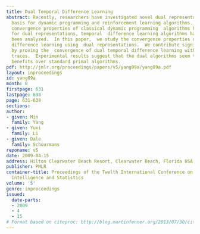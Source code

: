 ```yaml
---
title: Dual Temporal Difference Learning
abstract: Recently, researchers have investigated novel dual representations  as a
  basis for dynamic programming and reinforcement learning algorithms.  Although the
  convergence properties of classical dynamic programming  algorithms have been established
  for dual representations, temporal  difference learning algorithms have not yet
  been analyzed.  In this paper,  we study the convergence properties of temporal
  difference learning using  dual representations.  We contribute significant progress
  by proving the  convergence of dual temporal difference learning with eligibility
  traces.  Experimental results suggest that the dual algorithms seem to demonstrate  empirical
  benefits over standard primal algorithms.
pdf: http://jmlr.org/proceedings/papers/v5/yang09a/yang09a.pdf
layout: inproceedings
id: yang09a
month: 0
firstpage: 631
lastpage: 638
page: 631-638
sections: 
author:
- given: Min
  family: Yang
- given: Yuxi
  family: Li
- given: Dale
  family: Schuurmans
reponame: v5
date: 2009-04-15
address: Hilton Clearwater Beach Resort, Clearwater Beach, Florida USA
publisher: PMLR
container-title: Proceedings of the Twelth International Conference on Artificial
  Intelligence and Statistics
volume: '5'
genre: inproceedings
issued:
  date-parts:
  - 2009
  - 4
  - 15
# Format based on citeproc: http://blog.martinfenner.org/2013/07/30/citeproc-yaml-for-bibliographies/
---
```

